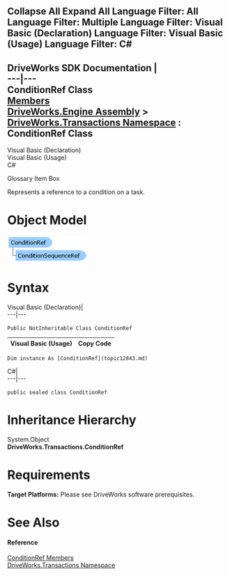 Collapse All Expand All Language Filter: All  Language Filter: Multiple  Language Filter: Visual Basic (Declaration) Language Filter: Visual Basic (Usage) Language Filter: C#  
---  
DriveWorks SDK Documentation  |   
---|---  
ConditionRef Class   
[Members](topic12844.md)   
[DriveWorks.Engine Assembly](topic2156.md) > [DriveWorks.Transactions Namespace](topic12835.md) : ConditionRef Class  
---  
  
Visual Basic (Declaration)    
Visual Basic (Usage)    
C# 

Glossary Item Box

Represents a reference to a condition on a task. 

# Object Model

![](dotnetdiagramimages/image705.png)

# Syntax

Visual Basic (Declaration)|   
---|---  
      
    
    Public NotInheritable Class ConditionRef   
  
Visual Basic (Usage)| Copy Code  
---|---  
      
    
    Dim instance As [ConditionRef](topic12843.md)  
  
C#|   
---|---  
      
    
    public sealed class ConditionRef   
  
# Inheritance Hierarchy

System.Object  
**DriveWorks.Transactions.ConditionRef**  


# Requirements

**Target Platforms:** Please see DriveWorks software prerequisites.

# See Also

#### Reference

[ConditionRef Members](topic12844.md)   
[DriveWorks.Transactions Namespace](topic12835.md)


